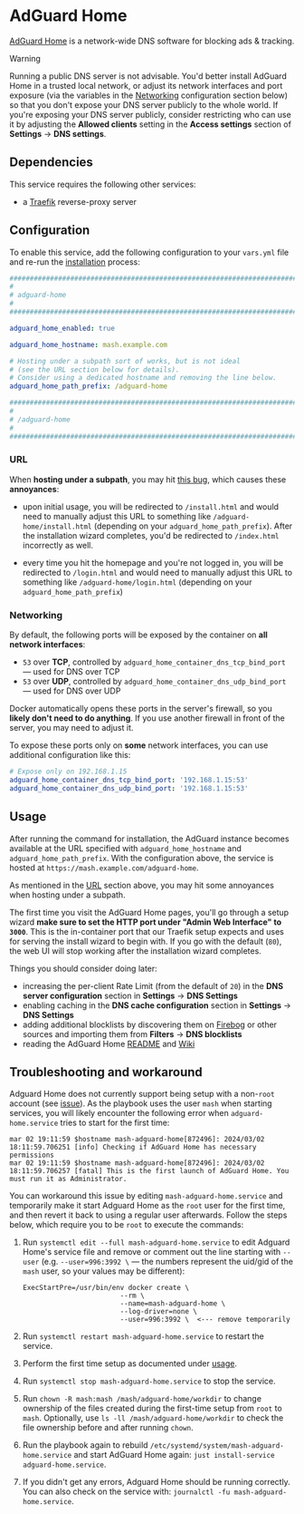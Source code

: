 <!--
SPDX-FileCopyrightText: 2023 Slavi Pantaleev
SPDX-FileCopyrightText: 2024 Sergio Durigan Junior
SPDX-FileCopyrightText: 2024 MASH project contributors
SPDX-FileCopyrightText: 2025 Suguru Hirahara

SPDX-License-Identifier: AGPL-3.0-or-later
-->

# AdGuard Home

[AdGuard Home](https://adguard.com/en/adguard-home/overview.html/) is a network-wide DNS software for blocking ads & tracking.

> [!WARNING]
> Running a public DNS server is not advisable. You'd better install AdGuard Home in a trusted local network, or adjust its network interfaces and port exposure (via the variables in the [Networking](#networking) configuration section below) so that you don't expose your DNS server publicly to the whole world. If you're exposing your DNS server publicly, consider restricting who can use it by adjusting the **Allowed clients** setting in the **Access settings** section of **Settings** -> **DNS settings**.


## Dependencies

This service requires the following other services:

- a [Traefik](traefik.md) reverse-proxy server


## Configuration

To enable this service, add the following configuration to your `vars.yml` file and re-run the [installation](../installing.md) process:

```yaml
########################################################################
#                                                                      #
# adguard-home                                                         #
#                                                                      #
########################################################################

adguard_home_enabled: true

adguard_home_hostname: mash.example.com

# Hosting under a subpath sort of works, but is not ideal
# (see the URL section below for details).
# Consider using a dedicated hostname and removing the line below.
adguard_home_path_prefix: /adguard-home

########################################################################
#                                                                      #
# /adguard-home                                                        #
#                                                                      #
########################################################################
```

### URL

When **hosting under a subpath**, you may hit [this bug](https://github.com/AdguardTeam/AdGuardHome/issues/5478), which causes these **annoyances**:

- upon initial usage, you will be redirected to `/install.html` and would need to manually adjust this URL to something like `/adguard-home/install.html` (depending on your `adguard_home_path_prefix`). After the installation wizard completes, you'd be redirected to `/index.html` incorrectly as well.

- every time you hit the homepage and you're not logged in, you will be redirected to `/login.html` and would need to manually adjust this URL to something like `/adguard-home/login.html` (depending on your `adguard_home_path_prefix`)


### Networking

By default, the following ports will be exposed by the container on **all network interfaces**:

- `53` over **TCP**, controlled by `adguard_home_container_dns_tcp_bind_port` — used for DNS over TCP
- `53` over **UDP**, controlled by `adguard_home_container_dns_udp_bind_port` — used for DNS over UDP

Docker automatically opens these ports in the server's firewall, so you **likely don't need to do anything**. If you use another firewall in front of the server, you may need to adjust it.

To expose these ports only on **some** network interfaces, you can use additional configuration like this:

```yaml
# Expose only on 192.168.1.15
adguard_home_container_dns_tcp_bind_port: '192.168.1.15:53'
adguard_home_container_dns_udp_bind_port: '192.168.1.15:53'
```

## Usage

After running the command for installation, the AdGuard instance becomes available at the URL specified with `adguard_home_hostname` and `adguard_home_path_prefix`. With the configuration above, the service is hosted at `https://mash.example.com/adguard-home`.

As mentioned in the [URL](#url) section above, you may hit some annoyances when hosting under a subpath.

The first time you visit the AdGuard Home pages, you'll go through a setup wizard **make sure to set the HTTP port under "Admin Web Interface" to `3000`**. This is the in-container port that our Traefik setup expects and uses for serving the install wizard to begin with. If you go with the default (`80`), the web UI will stop working after the installation wizard completes.

Things you should consider doing later:

- increasing the per-client Rate Limit (from the default of `20`) in the **DNS server configuration** section in **Settings** -> **DNS Settings**
- enabling caching in the **DNS cache configuration** section in **Settings** -> **DNS Settings**
- adding additional blocklists by discovering them on [Firebog](https://firebog.net/) or other sources and importing them from **Filters** -> **DNS blocklists**
- reading the AdGuard Home [README](https://github.com/AdguardTeam/AdGuardHome/blob/master/README.md) and [Wiki](https://github.com/AdguardTeam/AdGuardHome/wiki)


## Troubleshooting and workaround

Adguard Home does not currently support being setup with a non-`root` account (see [issue](https://github.com/AdguardTeam/AdGuardHome/issues/4714)). As the playbook uses the user `mash` when starting services, you will likely encounter the following error when `adguard-home.service` tries to start for the first time:

```
mar 02 19:11:59 $hostname mash-adguard-home[872496]: 2024/03/02 18:11:59.706251 [info] Checking if AdGuard Home has necessary permissions
mar 02 19:11:59 $hostname mash-adguard-home[872496]: 2024/03/02 18:11:59.706257 [fatal] This is the first launch of AdGuard Home. You must run it as Administrator.
```

You can workaround this issue by editing `mash-adguard-home.service` and temporarily make it start Adguard Home as the `root` user for the first time, and then revert it back to using a regular user afterwards. Follow the steps below, which require you to be `root` to execute the commands:

1. Run `systemctl edit --full mash-adguard-home.service` to edit Adguard Home's service file and remove or comment out the line starting with `--user` (e.g. `--user=996:3992 \` — the numbers represent the uid/gid of the `mash` user, so your values may be different):

	```
	ExecStartPre=/usr/bin/env docker create \
	                        --rm \
	                        --name=mash-adguard-home \
	                        --log-driver=none \
	                        --user=996:3992 \  <--- remove temporarily
	```

2. Run `systemctl restart mash-adguard-home.service` to restart the service.
3. Perform the first time setup as documented under [usage](#usage).
4. Run `systemctl stop mash-adguard-home.service` to stop the service.
5. Run `chown -R mash:mash /mash/adguard-home/workdir` to change ownership of the files created during the first-time setup from `root` to `mash`. Optionally, use `ls -ll /mash/adguard-home/workdir` to check the file ownership before and after running `chown`.
6. Run the playbook again to rebuild `/etc/systemd/system/mash-adguard-home.service` and start AdGuard Home again: `just install-service adguard-home.service`.
7. If you didn't get any errors, Adguard Home should be running correctly. You can also check on the service with: `journalctl -fu mash-adguard-home.service`.
